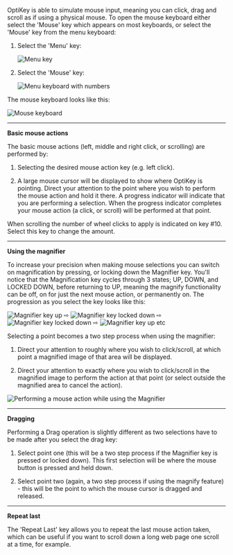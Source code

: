 OptiKey is able to simulate mouse input, meaning you can click, drag and scroll as if using a physical mouse. To open the mouse keyboard either select the 'Mouse' key which appears on most keyboards, or select the 'Mouse' key from the menu keyboard:

1. Select the 'Menu' key:

    ![Menu key](http://juliussweetland.github.io/OptiKey/images/Key_Menu_Up.png)

2. Select the 'Mouse' key:

    ![Menu keyboard with numbers](http://juliussweetland.github.io/OptiKey/images/Keyboard_Menu_Numbered.png)

The mouse keyboard looks like this:

![Mouse keyboard](http://juliussweetland.github.io/OptiKey/images/Keyboard_Mouse_Numbered.png)

---

**Basic mouse actions**

The basic mouse actions (left, middle and right click, or scrolling) are performed by:

1. Selecting the desired mouse action key (e.g. left click).

2. A large mouse cursor will be displayed to show where OptiKey is pointing. Direct your attention to the point where you wish to perform the mouse action and hold it there. A progress indicator will indicate that you are performing a selection. When the progress indicator completes your mouse action (a click, or scroll) will be performed at that point.

When scrolling the number of wheel clicks to apply is indicated on key #10. Select this key to change the amount.

---

**Using the magnifier**

To increase your precision when making mouse selections you can switch on magnification by pressing, or locking down the Magnifier key. You'll notice that the Magnification key cycles through 3 states; UP, DOWN, and LOCKED DOWN, before returning to UP, meaning the magnify functionality can be off, on for just the next mouse action, or permanently on. The progression as you select the key looks like this:

![Magnifier key up](http://juliussweetland.github.io/OptiKey/images/Key_Magnifier_Up.png)
 ⇨ 
![Magnifier key locked down](http://juliussweetland.github.io/OptiKey/images/Key_Magnifier_Down.png)
 ⇨ 
![Magnifier key locked down](http://juliussweetland.github.io/OptiKey/images/Key_Magnifier_Locked_Down.png)
 ⇨ 
![Magnifier key up](http://juliussweetland.github.io/OptiKey/images/Key_Magnifier_Up.png)
etc

Selecting a point becomes a two step process when using the magnifier:

1. Direct your attention to roughly where you wish to click/scroll, at which point a magnified image of that area will be displayed.

2. Direct your attention to exactly where you wish to click/scroll in the magnified image to perform the action at that point (or select outside the magnified area to cancel the action).

![Performing a mouse action while using the Magnifier](http://juliussweetland.github.io/OptiKey/images/Clicking_On_Magnified_Folder.png)

---

**Dragging**

Performing a Drag operation is slightly different as two selections have to be made after you select the drag key:

1. Select point one (this will be a two step process if the Magnifier key is pressed or locked down). This first selection will be where the mouse button is pressed and held down.

2. Select point two (again, a two step process if using the magnify feature) - this will be the point to which the mouse cursor is dragged and released.

---

**Repeat last**

The 'Repeat Last' key allows you to repeat the last mouse action taken, which can be useful if you want to scroll down a long web page one scroll at a time, for example.